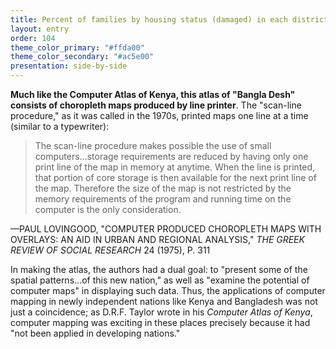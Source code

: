 ```yaml
---
title: Percent of families by housing status (damaged) in each district
layout: entry
order: 104
theme_color_primary: "#ffda00"
theme_color_secondary: "#ac5e00"
presentation: side-by-side
---
```


**Much like the Computer Atlas of Kenya, this atlas of "Bangla Desh" consists of choropleth maps produced by line printer**. The "scan-line procedure," as it was called in the 1970s, printed maps one line at a time (similar to a typewriter):

> The scan-line procedure makes possible the use of small computers...storage requirements are reduced by having only one print line of the map in memory at anytime. When the line is printed, that portion of core storage is then available for the next print line of the map. Therefore the size of the map is not restricted by the memory requirements of the program and running time on the computer is the only consideration.

<div class="container pullquote-citation">—PAUL LOVINGOOD, "COMPUTER PRODUCED CHOROPLETH MAPS WITH OVERLAYS: AN AID IN URBAN AND REGIONAL ANALYSIS," <i>THE GREEK REVIEW OF SOCIAL RESEARCH</i> 24 (1975), P. 311</div>

In making the atlas, the authors had a dual goal: to "present some of the spatial patterns...of this new nation," as well as "examine the potential of computer maps" in displaying such data. Thus, the applications of computer mapping in newly independent nations like Kenya and Bangladesh was not just a coincidence; as D.R.F. Taylor wrote in his *Computer Atlas of Kenya*, computer mapping was exciting in these places precisely because it had "not been applied in developing nations."